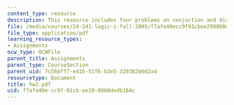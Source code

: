 ```yaml
---
content_type: resource
description: This resource includes four problems on conjuction and disjunction.
file: /media/courses/24-241-logic-i-fall-2005/f7afe40ecc9f91cbee298860dedb164c_hw2.pdf
file_type: application/pdf
learning_resource_types:
- Assignments
ocw_type: OCWFile
parent_title: Assignments
parent_type: CourseSection
parent_uid: 7c56bff7-e41b-51f6-b3e5-329382b6d2a4
resourcetype: Document
title: hw2.pdf
uid: f7afe40e-cc9f-91cb-ee29-8860dedb164c
---
```

